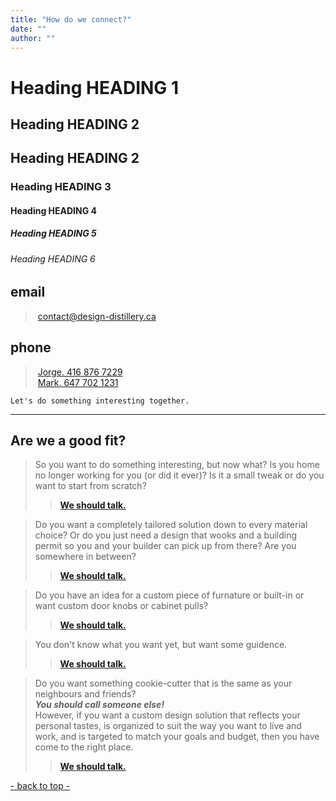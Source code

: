 ```yaml
---
title: "How do we connect?"
date: ""
author: ""
---
```

# Heading HEADING 1
## Heading HEADING 2
## Heading HEADING 2
### Heading HEADING 3
#### Heading HEADING 4
##### Heading HEADING 5
###### Heading HEADING 6

## email
> &nbsp;[contact@design-distillery.ca](mailto:contact@design-distillery.ca)

## phone

> &nbsp;[Jorge. 416 876 7229](tel:+14168767229)    
> &nbsp;[Mark. 647 702 1231](tel:+16477021231)

`Let's do something interesting together.`

---

## Are we a good fit?

> So you want to do something interesting, but now what?  Is you home no longer working for you (or did it ever)?  Is it a small tweak or do you want to start from scratch?  
>> [**We should talk.**](mailto:contact@design-distillery.ca)


> Do you want a completely tailored solution down to every material choice?  Or do you just need a design that wooks and a building permit so you and your builder can pick up from there? Are you somewhere in between?  
>> [**We should talk.**](mailto:contact@design-distillery.ca)

> Do you have an idea for a custom piece of furnature or built-in or want custom door knobs or cabinet pulls?  
>> [**We should talk.**](mailto:contact@design-distillery.ca)

> You don't know what you want yet, but want some guidence.  
>> [**We should talk.**](mailto:contact@design-distillery.ca)

> Do you want something cookie-cutter that is the same as your neighbours and friends?  
> ***You should call someone else!***  
> However, if you want a custom design solution that reflects your personal tastes, is organized to suit the way you want to live and work, and is targeted to match your goals and budget, then you have come to the right place.  
>> [**We should talk.**](mailto:contact@design-distillery.ca)

[- back to top -](#)